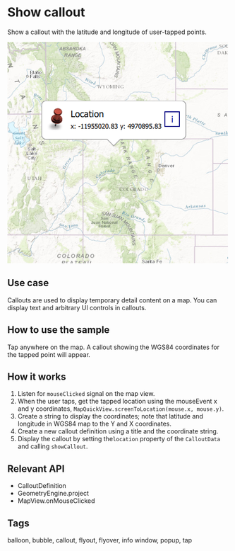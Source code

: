 # Show callout

Show a callout with the latitude and longitude of user-tapped points.

![](screenshot.png)

## Use case

Callouts are used to display temporary detail content on a map. You can display text and arbitrary UI controls in callouts.

## How to use the sample

Tap anywhere on the map. A callout showing the WGS84 coordinates for the tapped point will appear.

## How it works

1. Listen for `mouseClicked` signal on the map view.
2. When the user taps, get the tapped location using the mouseEvent x and y coordinates, `MapQuickView.screenToLocation(mouse.x, mouse.y)`.
3. Create a string to display the coordinates; note that latitude and longitude in WGS84 map to the Y and X coordinates.
4. Create a new callout definition using a title and the coordinate string.
5. Display the callout by setting the`location` property of the `CalloutData` and calling `showCallout`.

## Relevant API

* CalloutDefinition
* GeometryEngine.project
* MapView.onMouseClicked

## Tags

balloon, bubble, callout, flyout, flyover, info window, popup, tap

